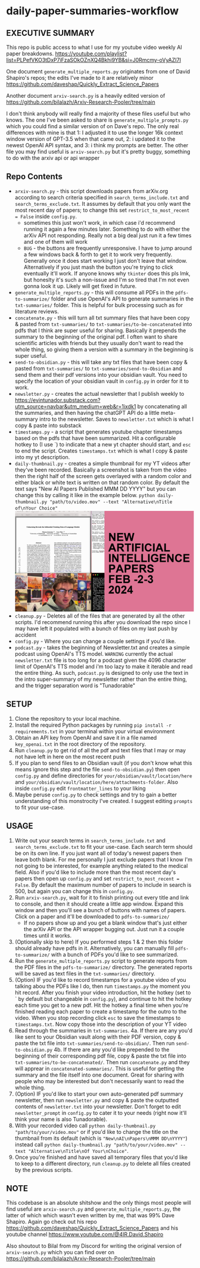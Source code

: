 # daily-paper-summaries-workflow

## EXECUTIVE SUMMARY

This repo is public access to what I use for my youtube video weekly AI paper breakdowns. 
https://youtube.com/playlist?list=PLPefVKO3tDxP7iFzaSOkOZnXQ4Bkhi9YB&si=J0Rmcmy-oVyAZI7I

One document `generate_multiple_reports.py` originates from one of David Shapiro's repos; the edits I've made to it are relatively minor
https://github.com/daveshap/Quickly_Extract_Science_Papers

Another document `arxiv-search.py` is a heavily edited version of https://github.com/bilalazh/Arxiv-Research-Pooler/tree/main

I don't think anybody will really find a majority of these files useful but who knows. The one I've been asked to share is `generate_multiple_prompts.py` which you could find a similar version of on Dave's repo. The only real differences with mine is that 1: I adjusted it to use the longer 16k context window version of GPT-3.5 when that came out, 2: i updated it to the newest OpenAI API syntax, and 3: i think my prompts are better. The other file you may find useful is `arxiv-search.py` but it's pretty buggy, something to do with the arxiv api or api wrapper

## Repo Contents

- `arxiv-search.py` - this script downloads papers from arXiv.org according to search criteria specified in `search_terms_include.txt` and `search_terms_exclude.txt`. It assumes by default that you only want the most recent day of papers; to change this set `restrict_to_most_recent = False` inside `config.py`. 
    - sometimes this just won't work, in which case i'd recommend running it again a few minutes later. Something to do with either the arXiv API not responding. Really not a big deal just run it a few times and one of them will work
    - `BUG` - the buttons are frequently unresponsive. I have to jump around a few windows back & forth to get it to work very frequently. Generally once it does start working I just don't leave that window. Alternatively if you just mash the button you're trying to click eventually it'll work. If anyone knows why `tkinter` does this pls lmk, but honeslty it's such a non-issue and I'm so tired that I'm not even gonna look it up. Likely will get fixed in future.
- `generate_multiple_reports.py` - this will consume all PDFs in the `pdfs-to-summarize/` folder and use OpenAI's API to generate summaries in the `txt-summaries/` folder. This is helpful for bulk processing such as for literature reviews. 
- `concatenate.py` - this will turn all txt summary files that have been copy & pasted from `txt-summaries/` to `txt-summaries/to-be-concatenated` into pdfs that I think are super useful for sharing. Basically it prepends the summary to the beginning of the original pdf. I often want to share scientific articles with friends but they usually don't want to read the whole thing, so giving them a version with a summary in the beginning is super useful.
- `send-to-obsidian.py` - this will take any txt files that have been copy & pasted from `txt-summaries/` to `txt-summaries/send-to-Obsidian` and send them and their pdf versions into your obsidian vault. You need to specify the location of your obsidian vault in `config.py` in order for it to work.
- `newsletter.py` - creates the actual newsletter that I publish weekly to https://evintunador.substack.com?utm_source=navbar&utm_medium=web&r=1ixdk1 by concatenating all the summaries, and then having the chatGPT API do a little meta-summary intro to the newsletter. Saves to `newsletter.txt` which is what I copy & paste into substack
- `timestamps.py` - a script that generates youtube chapter timestamps based on the pdfs that have been summarized. Hit a configurable hotkey to (I use \`) to indicate that a new yt chapter should start, and `esc` to end the script. Creates `timestamps.txt` which is what I copy & paste into my yt description.
- `daily-thumbnail.py` - creates a simple thumbnail for my YT videos after they've been recorded. Basically a screenshot is taken from the video then the right half of the screen gets overlayed with a random color and either black or white text is written on that random color. By default the text says "New AI Papers Published MMM DD YYYY" but you can change this by calling it like in the example below.
    `python daily-thumbnail.py "path/to/video.mov" --text "Alternative\nTitle of\nYour Choice"`
![image failed to load](./output_image.jpg)
- `cleanup.py` - Deletes all of the files that are generated by all the other scripts. I'd recommend running this after you download the repo since I may have left it populated with a bunch of files on my last push by accident
- `config.py` - Where you can change a couple settings if you'd like. 
- `podcast.py` - takes the beginning of Newsletter.txt and creates a simple podcast using OpenAI's TTS model. `WARNING` currently the actual `newsletter.txt` file is too long for a podcast given the 4096 character limit of OpenAI's TTS model and i'm too lazy to make it iterable and read the entire thing. As such, `podcast.py` is designed to only use the text in the intro super-summary of my newsletter rather than the entire thing, and the trigger separation word is "Tunadorable"

## SETUP

1. Clone the repository to your local machine.
2. Install the required Python packages by running `pip install -r requirements.txt` in your terminal within your virtual environment
3. Obtain an API key from OpenAI and save it in a file named `key_openai.txt` in the root directory of the repository.
4. Run `cleanup.py` to get rid of all the pdf and text files that I may or may not have left in here on the most recent push
5. If you plan to send files to an Obsidian vault (if you don't know what this means ignore this step and the file `send-to-obsidian.py`) then open `config.py` and define directories for `your/obsidian/vault/location/here` and `your/obsidian/vault/location/here/attachments-folder`. Also inside `config.py` edit `frontmatter_lines` to your liking
6. Maybe peruse `config.py` to check settings and try to gain a better understanding of this monstrocity I've created. I suggest editing `prompts` to fit your use-case.

## USAGE

1. Write out your search terms in `search_terms_include.txt` and `search_terms_exclude.txt` to fit your use-case. Each search term should be on its own line. If you just want all of today's newest papers then leave both blank. For me personally I just exclude papers that I know I'm not going to be interested, for example anything related to the medical field. Also if you'd like to include more than the most recent day's papers then open up `config.py` and set `restrict_to_most_recent = False`. By default the maximum number of papers to include in search is 500, but again you can change this in `config.py`.
2. Run `arxiv-search.py`, wait for it to finish printing out every title and link to console, and then it should create a little app window. Expand this window and then you'll see a bunch of buttons with names of papers. Click on a paper and it'll be downloaded to `pdfs-to-summarize/`
    - If no papers show up and you get a blank window that's just either the arXiv API or the API wrapper bugging out. Just run it a couple times until it works. 
3. (Optionally skip to here) If you performed steps 1 & 2 then this folder should already have pdfs in it. Alternatively, you can manually fill `pdfs-to-summarize/` with a bunch of PDFs you'd like to see summarized. 
4. Run the `generate_multiple_reports.py` script to generate reports from the PDF files in the `pdfs-to-summarize/` directory. The generated reports will be saved as text files in the `txt-summaries/` directory.
5. (Option) IF you'd like to record timestamps for a youtube video of you talking abou the PDFs like I do, then run `timestamps.py` the moment you hit record. After you finish your video introduction, hit the hotkey (set to \` by default but changeable in `config.py`), and continue to hit the hotkey each time you get to a new pdf. Hit the hotkey a final time when you're finished reading each paper to create a timestamp for the outro to the video. When you stop recording click `esc` to save the timestamps to `timestamps.txt`. Now copy those into the description of your YT video
6. Read through the summaries in `txt-summaries`. 
    4a. If there are any you'd like sent to your Obsidian vault along with their PDF version, copy & paste the txt file into `txt-summaries/send-to-obsidian/`. Then run `send-to-obsidian.py`
    4b. If there are any you'd like prepended to the beginning of their corresponding pdf file, copy & paste the txt file into `txt-summaries/to-be-concatenated/`. Then run `concatenate.py` and they will apprear in `concatenated-summaries/`. This is useful for getting the summary and the file itself into one document. Great for sharing with people who may be interested but don't necessarily want to read the whole thing.
7. (Option) IF you'd like to start your own auto-generated pdf summary newsletter, then run `newsletter.py` and copy & paste the outputted contents of `newsletter.txt` into your newsletter. Don't forget to edit `newsletter_prompt` in `config.py` to cater it to your needs (right now it'll think your name is also Tunadorable).
8. With your recorded video call `python daily-thumbnail.py "path/to/your/video.mov"` or if you'd like to change the title on the thumbnail from its default (which is `"New\nAI\nPapers\nMMM DD\nYYYY"`) instead call `python daily-thumbnail.py "path/to/your/video.mov" --text "Alternative\nTitle\nOf Your\nChoice"`. 
9. Once you're finished and have saved all temporary files that you'd like to keep to a different directory, run `cleanup.py` to delete all files created by the previous scripts.


## NOTE

This codebase is an absolute shitshow and the only things most people will find useful are `arxiv-search.py` and `generate_multiple_reports.py`, the latter of which which wasn't even written by me, that was 99% Dave Shapiro. Again go check out his repo https://github.com/daveshap/Quickly_Extract_Science_Papers and his youtube channel https://www.youtube.com/@4IR.David.Shapiro

Also shoutout to Bilal from my Discord for writing the original version of `arxiv-search.py` which you can find over on https://github.com/bilalazh/Arxiv-Research-Pooler/tree/main 
